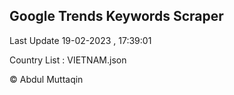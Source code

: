 

## Google Trends Keywords Scraper 
 
Last Update 19-02-2023 , 17:39:01

Country List :
VIETNAM.json



© Abdul Muttaqin 
